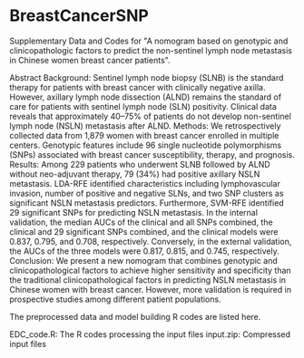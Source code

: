 # BreastCancerSNP
Supplementary Data and Codes for "A nomogram based on genotypic and clinicopathologic factors to predict the non-sentinel lymph node metastasis in Chinese women breast cancer patients".

Abstract
Background: Sentinel lymph node biopsy (SLNB) is the standard therapy for patients with breast cancer with clinically negative axilla. However, axillary lymph node dissection (ALND) remains the standard of care for patients with sentinel lymph node (SLN) positivity. Clinical data reveals that approximately 40–75% of patients do not develop non-sentinel lymph node (NSLN) metastasis after ALND.
Methods: We retrospectively collected data from 1,879 women with breast cancer enrolled in multiple centers. Genotypic features include 96 single nucleotide polymorphisms (SNPs) associated with breast cancer susceptibility, therapy, and prognosis.
Results: Among 229 patients who underwent SLNB followed by ALND without neo-adjuvant therapy, 79 (34%) had positive axillary NSLN metastasis. LDA-RFE identified characteristics including lymphovascular invasion, number of positive and negative SLNs, and two SNP clusters as significant NSLN metastasis predictors. Furthermore, SVM-RFE identified 29 significant SNPs for predicting NSLN metastasis. In the internal validation, the median AUCs of the clinical and all SNPs combined, the clinical and 29 significant SNPs combined, and the clinical models were 0.837, 0.795, and 0.708, respectively. Conversely, in the external validation, the AUCs of the three models were 0.817, 0.815, and 0.745, respectively.
Conclusion: We present a new nomogram that combines genotypic and clinicopathological factors to achieve higher sensitivity and specificity than the traditional clinicopathological factors in predicting NSLN metastasis in Chinese women with breast cancer. However, more validation is required in prospective studies among different patient populations.


The preprocessed data and model building R codes are listed here.

EDC_code.R: The R codes processing the input files
input.zip: Compressed input files
